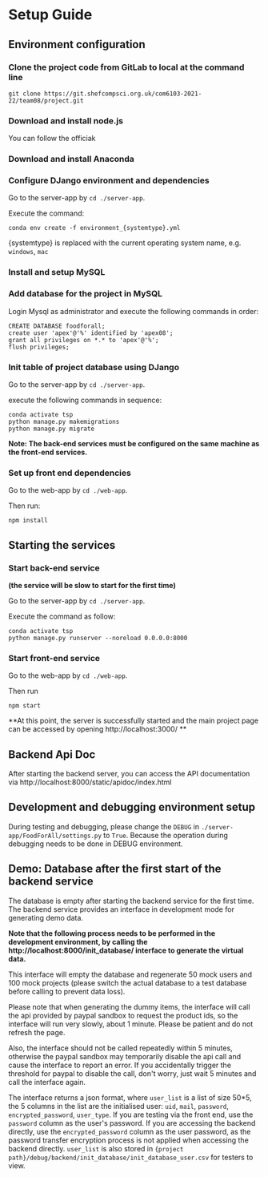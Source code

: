 # Setup Guide

## Environment configuration

### Clone the project code from GitLab to local at the command line
```
git clone https://git.shefcompsci.org.uk/com6103-2021-22/team08/project.git
```

### Download and install node.js
You can follow the officiak

### Download and install Anaconda

### Configure DJango environment and dependencies

Go to the server-app by `cd ./server-app`.

Execute the command:
```
conda env create -f environment_{systemtype}.yml
```
{systemtype} is replaced with the current operating system name, e.g. `windows`, `mac`

### Install and setup MySQL

### Add database for the project in MySQL

Login Mysql as administrator and execute the following commands in order:
```mysql
CREATE DATABASE foodforall;
create user 'apex'@'%' identified by 'apex08';
grant all privileges on *.* to 'apex'@'%';
flush privileges;
```

### Init table of project database using DJango

Go to the server-app by `cd ./server-app`.

execute the following commands in sequence:

```shell
conda activate tsp
python manage.py makemigrations
python manage.py migrate
```

**Note: The back-end services must be configured on the same machine as the front-end services.**

### Set up front end dependencies 

Go to the web-app by `cd ./web-app`.

Then run: 

```shell
npm install
```

## Starting the services

### Start back-end service 

**(the service will be slow to start for the first time)**

Go to the server-app by `cd ./server-app`.

Execute the command as follow:

```shell
conda activate tsp
python manage.py runserver --noreload 0.0.0.0:8000
```

### Start front-end service

Go to the web-app by `cd ./web-app`.

Then run

```shell
npm start
```

**At this point, the server is successfully started and the main project page can be accessed by opening http://localhost:3000/ **

## Backend Api Doc

After starting the backend server, you can access the API documentation via http://localhost:8000/static/apidoc/index.html 

## Development and debugging environment setup

During testing and debugging, please change the `DEBUG` in `./server-app/FoodForAll/settings.py` to `True`. Because the operation during debugging needs to be done in DEBUG environment.

## Demo: Database after the first start of the backend service

The database is empty after starting the backend service for the first time. The backend service provides an interface in development mode for generating demo data.

**Note that the following process needs to be performed in the development environment, by calling the http://localhost:8000/init_database/ interface to generate the virtual data.**

This interface will empty the database and regenerate 50 mock users and 100 mock projects (please switch the actual database to a test database before calling to prevent data loss).

Please note that when generating the dummy items, the interface will call the api provided by paypal sandbox to request the product ids, so the interface will run very slowly, about 1 minute. Please be patient and do not refresh the page.

Also, the interface should not be called repeatedly within 5 minutes, otherwise the paypal sandbox may temporarily disable the api call and cause the interface to report an error. If you accidentally trigger the threshold for paypal to disable the call, don't worry, just wait 5 minutes and call the interface again.

The interface returns a json format, where `user_list` is a list of size 50*5, the 5 columns in the list are the initialised user: `uid`, `mail`, `password`, `encrypted_password`, `user_type`. If you are testing via the front end, use the `password` column as the user's password. If you are accessing the backend directly, use the `encrypted_password` column as the user password, as the password transfer encryption process is not applied when accessing the backend directly. `user_list` is also stored in `{project path}/debug/backend/init_database/init_database_user.csv` for testers to view.
